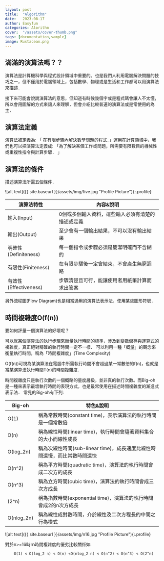 ```yaml
---
layout: post
title:  "Algorithm"
date:   2023-08-17
author: Easyfun
categories: Alorithm
cover:  "/assets/cover-thumb.png"
tags: [documentation,sample]
image: Rustacean.png
---
```


## 滿滿的演算法嗎？？

演算法是計算機科學與程式設計領域中重要的。也是我們人利用電腦解決問題的技巧之一，但不僅用於電腦領域上，包括數學、物理或是生活和工作都可以用演算法來描述．

接下來可能會說說演算法的意思，但知道有時候幾個字或是程式碼會讓人不太懂，所以會用圖解的方式來讓人來理解，但會介紹比較普遍的演算法或是常使用的為主．

## 演算法定義

演算法被定義為: 「  在有限步驟內解決數學問題的程式．」運用在計算領域中，我們也可以把演算法定義成: 「為了解決某個工作或問題，所需要有限數目的機械性或重複性指令與計算步驟． 」

## 演算法的條件

描述演算法所需五個條件．


![alt text]({{ site.baseurl }}/assets/img/five.jpg "Profile Picture"){:.profile}

| 演算法特性 | 內容&說明 |
| -------- | -------- |
| 輸入(Input) | 0個或多個輸入資料，這些輸入必須有清楚的描述或定義 |
| 輸出(Output) | 至少會有一個輸出結果，不可以沒有輸出結果 |
| 明確性(Definiteness) | 每一個指令或步驟必須是簡潔明確而不含糊的 |
| 有限性(Finiteness) | 在有限步驟後一定會結束，不會產生無窮迴路 |
| 有效性(Effectiveness) | 步驟清楚且可行，能讓使用者用紙筆計算而求出答案 |

另外流程圖(Flow Diagram)也是相當通用的演算法表示法，使用某些圖形符號．

## 時間複雜度O(f(n))

要如何評量一個演算法的好壞呢？

可以就某個演算法的執行步驟來衡量執行時間的標準，涉及到變數儲存與運算式的複雜度，真正絕對精確的執行時間一定不一樣．
可以利用一種「概量」的觀念來衡量執行時間，稱為「時間複雜度」(Time Complexity)

O(f(n))可視為某演算法在電腦中所需執行時間不會超過某一常數倍的f(n)，也就是當某演算法執行時間T(n)的時間複雜度．

時間複雜度只是執行次數的一個概略的量度層級，並非真的執行次數。而Big-oh是一種來表示最壞執行時間的表現方式，也是最常使用在描述時間複雜度的漸進式表示法．
常見的Big-oh有下列:

| Big-oh | 特色&說明 |
| -------- | -------- |
| O(1) | 稱為常數時間(constant time)，表示演算法的執行時間是一個常數倍 |
| O(n) | 稱為線性時間(linear time)，執行時間會隨著資料集合的大小而線性成長 |
| O(log_2n) | 稱為次線性時間(sub-linear time)，成長速度比線性時間還慢，而比常數時間還快 |
| O(n^2) | 稱為平方時間(quadratic time)，演算法的執行時間會成二次方的成長 |
| O(n^3) | 稱為立方時間(cubic time)，演算法的執行時間會成三次方成長 |
| (2^n) | 稱為指數時間(exponential time)，演算法的執行時間會成2的n次方成長 |
| O(nlog_2n) | 稱為線性成對數時間，介於線性及二次方程長的中間之行為模式 |

![alt text]({{ site.baseurl }}/assets/img/n16.jpg "Profile Picture"){:.profile}

對於n>=16時ｍ時間複雜度的優劣比較關係如:

        O(1) < O(log_2 n) < O(n) <O(nlog_2 n) < O(n^2) < O(n^3) < O(2^n)


